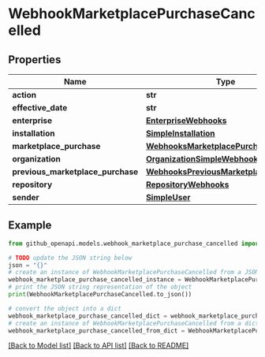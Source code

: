 # WebhookMarketplacePurchaseCancelled


## Properties

Name | Type | Description | Notes
------------ | ------------- | ------------- | -------------
**action** | **str** |  | 
**effective_date** | **str** |  | 
**enterprise** | [**EnterpriseWebhooks**](EnterpriseWebhooks.md) |  | [optional] 
**installation** | [**SimpleInstallation**](SimpleInstallation.md) |  | [optional] 
**marketplace_purchase** | [**WebhooksMarketplacePurchase**](WebhooksMarketplacePurchase.md) |  | 
**organization** | [**OrganizationSimpleWebhooks**](OrganizationSimpleWebhooks.md) |  | [optional] 
**previous_marketplace_purchase** | [**WebhooksPreviousMarketplacePurchase**](WebhooksPreviousMarketplacePurchase.md) |  | [optional] 
**repository** | [**RepositoryWebhooks**](RepositoryWebhooks.md) |  | [optional] 
**sender** | [**SimpleUser**](SimpleUser.md) |  | 

## Example

```python
from github_openapi.models.webhook_marketplace_purchase_cancelled import WebhookMarketplacePurchaseCancelled

# TODO update the JSON string below
json = "{}"
# create an instance of WebhookMarketplacePurchaseCancelled from a JSON string
webhook_marketplace_purchase_cancelled_instance = WebhookMarketplacePurchaseCancelled.from_json(json)
# print the JSON string representation of the object
print(WebhookMarketplacePurchaseCancelled.to_json())

# convert the object into a dict
webhook_marketplace_purchase_cancelled_dict = webhook_marketplace_purchase_cancelled_instance.to_dict()
# create an instance of WebhookMarketplacePurchaseCancelled from a dict
webhook_marketplace_purchase_cancelled_from_dict = WebhookMarketplacePurchaseCancelled.from_dict(webhook_marketplace_purchase_cancelled_dict)
```
[[Back to Model list]](../README.md#documentation-for-models) [[Back to API list]](../README.md#documentation-for-api-endpoints) [[Back to README]](../README.md)


